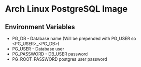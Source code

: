 # Arch Linux PostgreSQL Image

## Environment Variables

* PG\_DB - Database name (Will be prepended with PG_USER so <PG\_USER>\_<PG\_DB>)
* PG\_USER - Database user
* PG\_PASSWORD - DB\_USER password
* PG\_ROOT\_PASSWORD postgres user password
